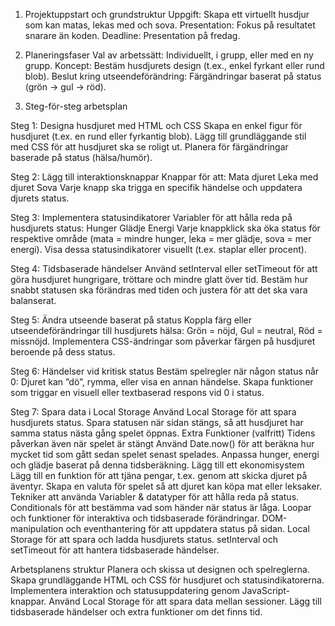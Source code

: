 1. Projektuppstart och grundstruktur
Uppgift: Skapa ett virtuellt husdjur som kan matas, lekas med och sova.
Presentation: Fokus på resultatet snarare än koden.
Deadline: Presentation på fredag.

2. Planeringsfaser
Val av arbetssätt: Individuellt, i grupp, eller med en ny grupp.
Koncept: Bestäm husdjurets design (t.ex., enkel fyrkant eller rund blob).
Beslut kring utseendeförändring: Färgändringar baserat på status (grön -> gul -> röd).

3. Steg-för-steg arbetsplan

Steg 1: Designa husdjuret med HTML och CSS
Skapa en enkel figur för husdjuret (t.ex. en rund eller fyrkantig blob).
Lägg till grundläggande stil med CSS för att husdjuret ska se roligt ut.
Planera för färgändringar baserade på status (hälsa/humör).

Steg 2: Lägg till interaktionsknappar
Knappar för att:
Mata djuret
Leka med djuret
Sova
Varje knapp ska trigga en specifik händelse och uppdatera djurets status.

Steg 3: Implementera statusindikatorer
Variabler för att hålla reda på husdjurets status:
Hunger
Glädje
Energi
Varje knappklick ska öka status för respektive område (mata = mindre hunger, leka = mer glädje, sova = mer energi).
Visa dessa statusindikatorer visuellt (t.ex. staplar eller procent).

Steg 4: Tidsbaserade händelser
Använd setInterval eller setTimeout för att göra husdjuret hungrigare, tröttare och mindre glatt över tid.
Bestäm hur snabbt statusen ska förändras med tiden och justera för att det ska vara balanserat.

Steg 5: Ändra utseende baserat på status
Koppla färg eller utseendeförändringar till husdjurets hälsa:
Grön = nöjd, Gul = neutral, Röd = missnöjd.
Implementera CSS-ändringar som påverkar färgen på husdjuret beroende på dess status.

Steg 6: Händelser vid kritisk status
Bestäm spelregler när någon status når 0:
Djuret kan ”dö”, rymma, eller visa en annan händelse.
Skapa funktioner som triggar en visuell eller textbaserad respons vid 0 i status.

Steg 7: Spara data i Local Storage
Använd Local Storage för att spara husdjurets status.
Spara statusen när sidan stängs, så att husdjuret har samma status nästa gång spelet öppnas.
Extra Funktioner (valfritt)
Tidens påverkan även när spelet är stängt
Använd Date.now() för att beräkna hur mycket tid som gått sedan spelet senast spelades.
Anpassa hunger, energi och glädje baserat på denna tidsberäkning.
Lägg till ett ekonomisystem
Lägg till en funktion för att tjäna pengar, t.ex. genom att skicka djuret på äventyr.
Skapa en valuta för spelet så att djuret kan köpa mat eller leksaker.
Tekniker att använda
Variabler & datatyper för att hålla reda på status.
Conditionals för att bestämma vad som händer när status är låga.
Loopar och funktioner för interaktiva och tidsbaserade förändringar.
DOM-manipulation och eventhantering för att uppdatera status på sidan.
Local Storage för att spara och ladda husdjurets status.
setInterval och setTimeout för att hantera tidsbaserade händelser.



Arbetsplanens struktur
Planera och skissa ut designen och spelreglerna.
Skapa grundläggande HTML och CSS för husdjuret och statusindikatorerna.
Implementera interaktion och statusuppdatering genom JavaScript-knappar.
Använd Local Storage för att spara data mellan sessioner.
Lägg till tidsbaserade händelser och extra funktioner om det finns tid.
